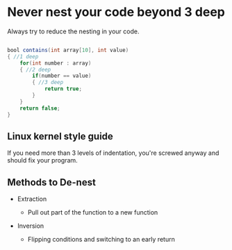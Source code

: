 # Never nest your code beyond 3 deep

Always try to reduce the nesting in your code.

```java

bool contains(int array[10], int value)
{ //1 deep
    for(int number : array)
    { //2 deep
        if(number == value)
        { //3 deep
            return true;
        }
    }
    return false; 
}

```

## Linux kernel style guide

If you need more than 3 levels of indentation, you're screwed anyway and should fix your program.

## Methods to De-nest

- Extraction 
    - Pull out part of the function to a new function

- Inversion
    - Flipping conditions and switching to an early return

